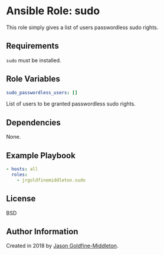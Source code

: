 Ansible Role: sudo
=========

This role simply gives a list of users passwordless sudo rights.

Requirements
------------

`sudo` must be installed.

Role Variables
--------------

```yaml
sudo_passwordless_users: []
```

List of users to be granted passwordless sudo rights.

Dependencies
------------

None.

Example Playbook
----------------

```yaml
- hosts: all
  roles:
    - jrgoldfinemiddleton.sudo
```

License
-------

BSD

Author Information
------------------

Created in 2018 by [Jason Goldfine-Middleton](https://github.com/jrgoldfinemiddleton).
